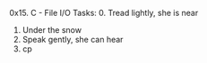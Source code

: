 0x15. C - File I/O
Tasks:
0. Tread lightly, she is near
1. Under the snow
2. Speak gently, she can hear
3. cp
